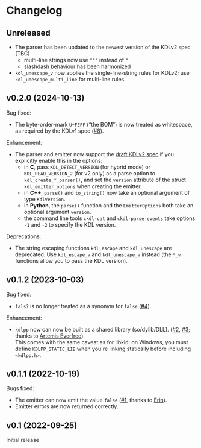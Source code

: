 # Changelog

## Unreleased

- The parser has been updated to the newest version of the KDLv2 spec (TBC)
  * multi-line strings now use `"""` instead of `"`
  * slashdash behaviour has been harmonized
- `kdl_unescape_v` now applies the single-line-string rules for KDLv2; use
  `kdl_unescape_multi_line` for multi-line rules.

## v0.2.0 (2024-10-13)

Bug fixed:

 - The byte-order-mark `U+FEFF` (“the BOM”) is now treated as whitespace, as required by the KDLv1 spec ([#8]).

Enhancement:

 - The parser and emitter now support the [draft KDLv2 spec][kdl2-pr] if you explicitly enable this in the options:
   * in __C__, pass `KDL_DETECT_VERSION` (for hybrid mode) or `KDL_READ_VERSION_2` (for v2 only) as a parse option to `kdl_create_*_parser()`, and set the `version` attribute of the struct `kdl_emitter_options` when creating the emitter.
   * in __C++__, `parse()` and `to_string()` now take an optional argument of type `KdlVersion`.
   * in __Python__, the `parse()` function and the `EmitterOptions` both take an optional argument `version`.
   * the command line tools `ckdl-cat` and `ckdl-parse-events` take options `-1` and `-2` to specify the KDL version.

Deprecations:

 - The string escaping functions `kdl_escape` and `kdl_unescape` are deprecated. Use `kdl_escape_v` and `kdl_unescape_v` instead (the   `*_v` functions allow you to pass the KDL version).

[#8]: https://github.com/tjol/ckdl/issues/8
[kdl2-pr]: https://github.com/kdl-org/kdl/pull/286

## v0.1.2 (2023-10-03)

Bug fixed:

 - `fals?` is no longer treated as a synonym for `false` ([#4]).

Enhancement:

 - `kdlpp` now can now be built as a shared library (so/dylib/DLL). ([#2], [#3]; thanks to [Artemis Everfree][@faithanalog]).  
   This comes with the same caveat as for libkld: on Windows, you must define `KDLPP_STATIC_LIB` when you're linking statically before including `<kdlpp.h>`.

[#2]: https://github.com/tjol/ckdl/pull/2
[#3]: https://github.com/tjol/ckdl/pull/3
[#4]: https://github.com/tjol/ckdl/pull/4
[@faithanalog]: https://github.com/faithanalog

## v0.1.1 (2022-10-19)

Bugs fixed:

 - The emitter can now emit the value `false` ([#1], thanks to [Erin][@erincandescent]).
 - Emitter errors are now returned correctly.

[#1]: https://github.com/tjol/ckdl/issues/1
[@erincandescent]: https://github.com/erincandescent

## v0.1 (2022-09-25)

Initial release